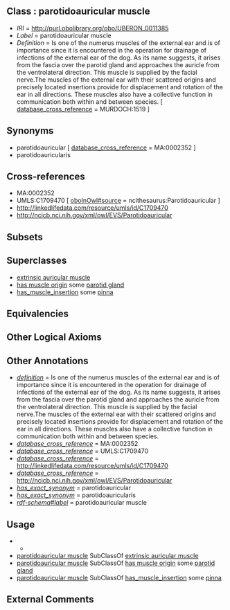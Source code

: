 
## Class : parotidoauricular muscle

 * *IRI* = http://purl.obolibrary.org/obo/UBERON_0011385
 * *Label* = parotidoauricular muscle
 * *Definition* = Is one of the numerus muscles of the external ear and is of importance since it is encountered in the operation for drainage of infections of the external ear of the dog. As its name suggests, it arises from the fascia over the parotid gland and approaches the auricle from the ventrolateral direction. This muscle is supplied by the facial nerve.The muscles of the external ear with their scattered origins and precisely located insertions provide for displacement and rotation of the ear in all directions. These muscles also have a collective function in communication both within and between species. [ [database_cross_reference](../../ef/oboInOwl#hasDbXref.md) = MURDOCH:1519 ]

## Synonyms

 * parotidoauricular [ [database_cross_reference](../../ef/oboInOwl#hasDbXref.md) = MA:0002352 ]
 * parotidoauricularis

## Cross-references

 * MA:0002352
 * UMLS:C1709470 [ [oboInOwl#source](../../ce/oboInOwl#source.md) = ncithesaurus:Parotidoauricular ]
 * http://linkedlifedata.com/resource/umls/id/C1709470
 * http://ncicb.nci.nih.gov/xml/owl/EVS/Parotidoauricular

## Subsets


## Superclasses

 * [extrinsic auricular muscle](../../UBERON/83/UBERON_0001583.md)
 * [has muscle origin](../../RO/72/RO_0002372.md) some [parotid gland](../../UBERON/31/UBERON_0001831.md)
 * [has_muscle_insertion](../../RO/73/RO_0002373.md) some [pinna](../../UBERON/57/UBERON_0001757.md)

## Equivalencies


## Other Logical Axioms


## Other Annotations

 * *[definition](../../IAO/15/IAO_0000115.md)* = Is one of the numerus muscles of the external ear and is of importance since it is encountered in the operation for drainage of infections of the external ear of the dog. As its name suggests, it arises from the fascia over the parotid gland and approaches the auricle from the ventrolateral direction. This muscle is supplied by the facial nerve.The muscles of the external ear with their scattered origins and precisely located insertions provide for displacement and rotation of the ear in all directions. These muscles also have a collective function in communication both within and between species.
 * *[database_cross_reference](../../ef/oboInOwl#hasDbXref.md)* = MA:0002352
 * *[database_cross_reference](../../ef/oboInOwl#hasDbXref.md)* = UMLS:C1709470
 * *[database_cross_reference](../../ef/oboInOwl#hasDbXref.md)* = http://linkedlifedata.com/resource/umls/id/C1709470
 * *[database_cross_reference](../../ef/oboInOwl#hasDbXref.md)* = http://ncicb.nci.nih.gov/xml/owl/EVS/Parotidoauricular
 * *[has_exact_synonym](../../ym/oboInOwl#hasExactSynonym.md)* = parotidoauricular
 * *[has_exact_synonym](../../ym/oboInOwl#hasExactSynonym.md)* = parotidoauricularis
 * *[rdf-schema#label](../../el/rdf-schema#label.md)* = parotidoauricular muscle

## Usage

 * -
 * [parotidoauricular muscle](../../UBERON/85/UBERON_0011385.md) SubClassOf [extrinsic auricular muscle](../../UBERON/83/UBERON_0001583.md)
 * [parotidoauricular muscle](../../UBERON/85/UBERON_0011385.md) SubClassOf [has muscle origin](../../RO/72/RO_0002372.md) some [parotid gland](../../UBERON/31/UBERON_0001831.md)
 * [parotidoauricular muscle](../../UBERON/85/UBERON_0011385.md) SubClassOf [has_muscle_insertion](../../RO/73/RO_0002373.md) some [pinna](../../UBERON/57/UBERON_0001757.md)

## External Comments

